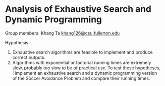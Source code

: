# Analysis of Exhaustive Search and Dynamic Programming

Group members:
Khang Ta khang126@csu.fullerton.edu

Hypothesis
1. Exhaustive search algorithms are feasible to implement and produce correct outputs.
2. Algorithms with exponential or factorial running times are extremely slow, probably too slow to be of practical use.
To test these hypotheses, I implement an exhaustive search and a dynamic programming version of the Soccer Avoidance Problem and compare their running times.

